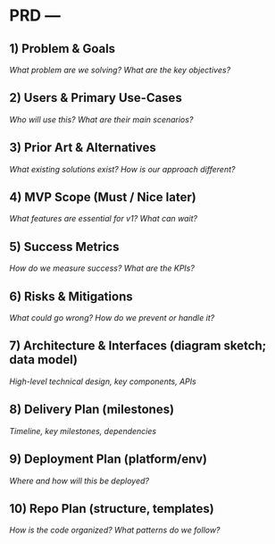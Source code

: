 # PRD — <Project Name>

## 1) Problem & Goals
*What problem are we solving? What are the key objectives?*

## 2) Users & Primary Use-Cases
*Who will use this? What are their main scenarios?*

## 3) Prior Art & Alternatives
*What existing solutions exist? How is our approach different?*

## 4) MVP Scope (Must / Nice later)
*What features are essential for v1? What can wait?*

## 5) Success Metrics
*How do we measure success? What are the KPIs?*

## 6) Risks & Mitigations
*What could go wrong? How do we prevent or handle it?*

## 7) Architecture & Interfaces (diagram sketch; data model)
*High-level technical design, key components, APIs*

## 8) Delivery Plan (milestones)
*Timeline, key milestones, dependencies*

## 9) Deployment Plan (platform/env)
*Where and how will this be deployed?*

## 10) Repo Plan (structure, templates)
*How is the code organized? What patterns do we follow?*